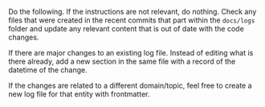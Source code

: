 Do the following. If the instructions are not relevant, do nothing. Check any files that were created in the recent commits that part within the `docs/logs` folder and update any relevant content that is out of date with the code changes.

If there are major changes to an existing log file. Instead of editing what is there already, add a new section in the same file with a record of the datetime of the change.

If the changes are related to a different domain/topic, feel free to create a new log file for that entity with frontmatter.
